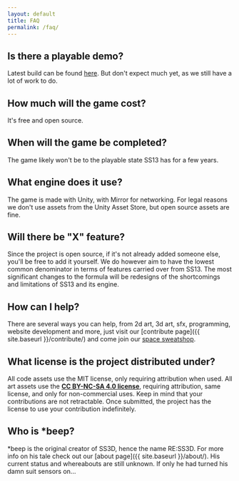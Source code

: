 ```yaml
---
layout: default
title: FAQ
permalink: /faq/
---
```


## Is there a playable demo?

Latest build can be found [here](https://github.com/RE-SS3D/SS3D/releases/latest). 
But don't expect much yet, as we still have a lot of work to do.

## How much will the game cost?

It's free and open source.

## When will the game be completed?

The game likely won't be to the playable state SS13 has for a few years.

## What engine does it use?

The game is made with Unity, with Mirror for networking. 
For legal reasons we don't use assets from the Unity Asset Store, but open source assets are fine.

## Will there be "X" feature?

Since the project is open source, if it's not already added someone else, you'll be free to add it yourself.
We do however aim to have the lowest common denominator in terms of features carried over from SS13.
The most significant changes to the formula will be redesigns of the shortcomings and limitations of SS13 and its engine.

## How can I help?

There are several ways you can help, from 2d art, 3d art, sfx, programming, website development and more, just visit our [contribute page]({{ site.baseurl }}/contribute/) and come join our [space sweatshop](https://discord.gg/3ny9tdH).

## What license is the project distributed under?

All code assets use the MIT license, only requiring attribution when used.
All art assets use the [**CC BY-NC-SA 4.0 license**](https://creativecommons.org/licenses/by-nc-sa/4.0/), requiring attribution, same license, and only for non-commercial uses.
Keep in mind that your contributions are not retractable. Once submitted, the project has the license to use your contribution indefinitely.

## Who is *beep?

*beep is the original creator of SS3D, hence the name RE:SS3D. For more info on his tale check out our [about page]({{ site.baseurl }}/about/).
His current status and whereabouts are still unknown. If only he had turned his damn suit sensors on...
